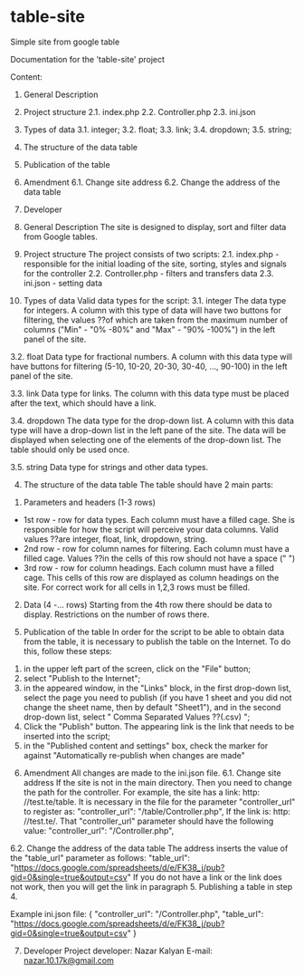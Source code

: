 # table-site
Simple site from google table

Documentation for the 'table-site' project

Content:
1. General Description
2. Project structure
2.1. index.php
2.2. Controller.php
2.3. ini.json
3. Types of data
3.1. integer;
3.2. float;
3.3. link;
3.4. dropdown;
3.5. string;
4. The structure of the data table
5. Publication of the table
6. Amendment
6.1. Change site address
6.2. Change the address of the data table
7. Developer

1. General Description
The site is designed to display, sort and filter data from Google tables.


2. Project structure
The project consists of two scripts:
2.1. index.php - responsible for the initial loading of the site, sorting, styles and signals for the controller
2.2. Controller.php - filters and transfers data
2.3. ini.json - setting data


3. Types of data
Valid data types for the script:
3.1. integer
The data type for integers. A column with this type of data will have two buttons for filtering, the values ??of which are taken from the maximum number of columns ("Min" - "0% -80%" and "Max" - "90% -100%") in the left panel of the site.

3.2. float
Data type for fractional numbers. A column with this data type will have buttons for filtering (5-10, 10-20, 20-30, 30-40, ..., 90-100) in the left panel of the site.

3.3. link
Data type for links. The column with this data type must be placed after the text, which should have a link.

3.4. dropdown
The data type for the drop-down list. A column with this data type will have a drop-down list in the left pane of the site. The data will be displayed when selecting one of the elements of the drop-down list. The table should only be used once.

3.5. string
Data type for strings and other data types.


4. The structure of the data table
The table should have 2 main parts:
1) Parameters and headers (1-3 rows)
* 1st row - row for data types. Each column must have a filled cage. She is responsible for how the script will perceive your data columns. Valid values ??are integer, float, link, dropdown, string.
* 2nd row - row for column names for filtering. Each column must have a filled cage. Values ??in the cells of this row should not have a space (" ")
* 3rd row - row for column headings. Each column must have a filled cage. This cells of this row are displayed as column headings on the site.
For correct work for all cells in 1,2,3 rows must be filled.
2) Data (4 -... rows)
Starting from the 4th row there should be data to display. Restrictions on the number of rows there.


5. Publication of the table
In order for the script to be able to obtain data from the table, it is necessary to publish the table on the Internet. To do this, follow these steps:
1) in the upper left part of the screen, click on the "File" button;
2) select "Publish to the Internet";
3) in the appeared window, in the "Links" block, in the first drop-down list, select the page you need to publish (if you have 1 sheet and you did not change the sheet name, then by default "Sheet1"), and in the second drop-down list, select " Comma Separated Values ??(.csv) ";
4) Click the "Publish" button. The appearing link is the link that needs to be inserted into the script;
5) in the "Published content and settings" box, check the marker for against "Automatically re-publish when changes are made"

6. Amendment
All changes are made to the ini.json file.
6.1. Change site address
If the site is not in the main directory. Then you need to change the path for the controller.
For example, the site has a link: http: //test.te/table. It is necessary in the file for the parameter "controller_url" to register as:
"controller_url": "/table/Controller.php",
If the link is: http: //test.te/. That "controller_url" parameter should have the following value:
"controller_url": "/Controller.php",

6.2. Change the address of the data table
The address inserts the value of the "table_url" parameter as follows:
"table_url": "https://docs.google.com/spreadsheets/d/e/FK38_j/pub?gid=0&single=true&output=csv"
If you do not have a link or the link does not work, then you will get the link in paragraph 5. Publishing a table in step 4.

Example ini.json file:
{
  "controller_url": "/Controller.php",
  "table_url": "https://docs.google.com/spreadsheets/d/e/FK38_j/pub?gid=0&single=true&output=csv"
}


7. Developer
Project developer: Nazar Kalyan
E-mail: nazar.10.17k@gmail.com
